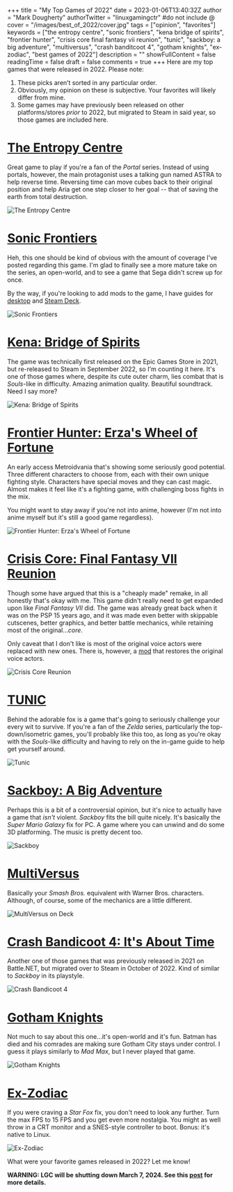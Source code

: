 +++
title = "My Top Games of 2022"
date = 2023-01-06T13:40:32Z
author = "Mark Dougherty"
authorTwitter = "linuxgamingctr" #do not include @
cover = "/images/best_of_2022/cover.jpg"
tags = ["opinion", "favorites"]
keywords = ["the entropy centre", "sonic frontiers", "kena bridge of spirits", "frontier hunter", "crisis core final fantasy vii reunion", "tunic", "sackboy: a big adventure", "multiversus", "crash banditcoot 4", "gotham knights", "ex-zodiac", "best games of 2022"]
description = ""
showFullContent = false
readingTime = false
draft = false
comments = true
+++
Here are my top games that were released in 2022. Please note:
1. These picks aren’t sorted in any particular order.
2. Obviously, my opinion on these is subjective. Your favorites will likely differ from mine.
3. Some games may have previously been released on other platforms/stores *prior* to 2022, but migrated to Steam in said year, so those games are included here.

# [The Entropy Centre](https://linuxgamingcentral.com/posts/the-entropy-centre-review/)
Great game to play if you're a fan of the *Portal* series. Instead of using portals, however, the main protagonist uses a talking gun named ASTRA to help reverse time. Reversing time can move cubes back to their original position and help Aria get one step closer to her goal -- that of saving the earth from total destruction.

![The Entropy Centre](/images/game_reviews/the_entropy_centre/cover.jpg)

# [Sonic Frontiers](https://linuxgamingcentral.com/posts/sonic-frontiers-review/)
Heh, this one should be kind of obvious with the amount of coverage I've posted regarding this game. I'm glad to finally see a more mature take on the series, an open-world, and to see a game that Sega didn't screw up for once.

By the way, if you're looking to add mods to the game, I have guides for [desktop](https://linuxgamingcentral.com/posts/sonic-frontiers-modding-guide/) and [Steam Deck](https://linuxgamingcentral.com/posts/updated-sonic-frontiers-steam-deck-modding-guide/).

![Sonic Frontiers](/images/game_reviews/sonic_frontiers/cover.jpg)

# [Kena: Bridge of Spirits](https://linuxgamingcentral.com/posts/kena-bridge-of-spirits-review/)
The game was technically first released on the Epic Games Store in 2021, but re-released to Steam in September 2022, so I'm counting it here. It's one of those games where, despite its cute outer charm, lies combat that is *Souls*-like in difficulty. Amazing animation quality. Beautiful soundtrack. Need I say more?

![Kena: Bridge of Spirits](/images/kena_review/cover.jpg)

# [Frontier Hunter: Erza's Wheel of Fortune](https://linuxgamingcentral.com/posts/frontier-hunter-review/)
An early access Metroidvania that's showing some seriously good potential. Three different characters to choose from, each with their own unique fighting style. Characters have special moves and they can cast magic. Almost makes it feel like it's a fighting game, with challenging boss fights in the mix.

You might want to stay away if you're not into anime, however (I'm not into anime myself but it's still a good game regardless).

![Frontier Hunter: Erza's Wheel of Fortune](/images/game_reviews/frontier_hunter/cover.jpg)

# [Crisis Core: Final Fantasy VII Reunion](https://linuxgamingcentral.com/posts/crisis-core-remake-on-deck-report/)
Though some have argued that this is a "cheaply made" remake, in all honestly that's okay with me. This game didn't really need to get expanded upon like *Final Fantasy VII* did. The game was already great back when it was on the PSP 15 years ago, and it was made even better with skippable cutscenes, better graphics, and better battle mechanics, while retaining most of the original...*core*.

Only caveat that I don't like is most of the original voice actors were replaced with new ones. There is, however, a [mod](https://www.nexusmods.com/crisiscoreff7reunion/mods/15) that restores the original voice actors.

![Crisis Core Reunion](/images/crisis_core_remake/crisis_core_remake.jpg)

# [TUNIC](https://linuxgamingcentral.com/posts/tunic_review/)
Behind the adorable fox is a game that's going to seriously challenge your every wit to survive. If you're a fan of the *Zelda* series, particularly the top-down/isometric games, you'll probably like this too, as long as you're okay with the *Souls*-like difficulty and having to rely on the in-game guide to help get yourself around.

![Tunic](/images/game_reviews/tunic/cover.jpg)

# [Sackboy: A Big Adventure](https://linuxgamingcentral.com/posts/sackboy-optimization-guide/)
Perhaps this is a bit of a controversial opinion, but it's nice to actually have a game that *isn't* violent. *Sackboy* fits the bill quite nicely. It's basically the *Super Mario Galaxy* fix for PC. A game where you can unwind and do some 3D platforming. The music is pretty decent too.

![Sackboy](/images/weekly_news/oct_22-28.jpg)

# [MultiVersus](https://linuxgamingcentral.com/posts/multiversus-works-on-deck/)
Basically your *Smash Bros.* equivalent with Warner Bros. characters. Although, of course, some of the mechanics are a little different.

![MultiVersus on Deck](/images/steam_deck/photos/multiversus.jpg)

# [Crash Bandicoot 4: It's About Time](https://store.steampowered.com/app/1378990/Crash_Bandicoot_4_Its_About_Time/)
Another one of those games that was previously released in 2021 on Battle.NET, but migrated over to Steam in October of 2022. Kind of similar to *Sackboy* in its playstyle.

![Crash Bandicoot 4](/images/crash_4/crash_4.jpg)

# [Gotham Knights](https://store.steampowered.com/app/1496790/Gotham_Knights/)
Not much to say about this one...it's open-world and it's fun. Batman has died and his comrades are making sure Gotham City stays under control. I guess it plays similarly to *Mad Max*, but I never played that game.

![Gotham Knights](/images/proton_rc/7.0-6.jpg)

# [Ex-Zodiac](https://store.steampowered.com/app/1249480/ExZodiac/)
If you were craving a *Star Fox* fix, you don't need to look any further. Turn the max FPS to 15 FPS and you get even more nostalgia. You might as well throw in a CRT monitor and a SNES-style controller to boot. Bonus: it's native to Linux.

![Ex-Zodiac](/images/ex-zodiac/ex-zodiac.jpg)

What were your favorite games released in 2022? Let me know!

**WARNING: LGC will be shutting down March 7, 2024. See this [post](https://linuxgamingcentral.com/posts/the-end-of-lgc/) for more details.**
